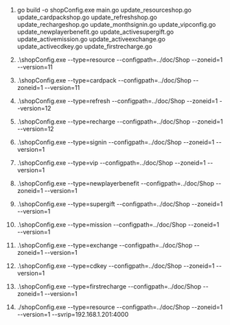 1. go build -o shopConfig.exe main.go update_resourceshop.go update_cardpackshop.go update_refreshshop.go update_rechargeshop.go update_monthsignin.go update_vipconfig.go update_newplayerbenefit.go update_activesupergift.go update_activemission.go update_activeexchange.go update_activecdkey.go update_firstrecharge.go

2. .\shopConfig.exe --type=resource --configpath=../doc/Shop --zoneid=1 --version=11

3. .\shopConfig.exe --type=cardpack --configpath=../doc/Shop --zoneid=1 --version=11

4. .\shopConfig.exe --type=refresh --configpath=../doc/Shop --zoneid=1 --version=12

5. .\shopConfig.exe --type=recharge --configpath=../doc/Shop --zoneid=1 --version=12

6. .\shopConfig.exe --type=signin --configpath=../doc/Shop --zoneid=1 --version=1

7. .\shopConfig.exe --type=vip --configpath=../doc/Shop --zoneid=1 --version=1

8. .\shopConfig.exe --type=newplayerbenefit --configpath=../doc/Shop --zoneid=1 --version=1

9. .\shopConfig.exe --type=supergift --configpath=../doc/Shop --zoneid=1 --version=1

9. .\shopConfig.exe --type=mission --configpath=../doc/Shop --zoneid=1 --version=1

10. .\shopConfig.exe --type=exchange --configpath=../doc/Shop --zoneid=1 --version=1

11. .\shopConfig.exe --type=cdkey --configpath=../doc/Shop --zoneid=1 --version=1

12. .\shopConfig.exe --type=firstrecharge --configpath=../doc/Shop --zoneid=1 --version=1

12. ./shopConfig.exe --type=resource --configpath=../doc/Shop --zoneid=1 --version=1 --svrip=192.168.1.201:4000